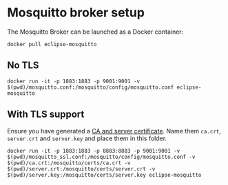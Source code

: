# Mosquitto broker setup

The Mosquitto Broker can be launched as a Docker container:

`docker pull eclipse-mosquitto`

## No TLS

`docker run -it -p 1883:1883 -p 9001:9001 -v $(pwd)/mosquitto.conf:/mosquitto/config/mosquitto.conf eclipse-mosquitto`

## With TLS support

Ensure you have generated a [CA and server certificate](https://github.com/CIPop/certificates). Name them `ca.crt`, `server.crt` and `server.key` and place them in this folder.

`docker run -it -p 1883:1883 -p 8883:8883 -p 9001:9001 -v $(pwd)/mosquitto_ssl.conf:/mosquitto/config/mosquitto.conf -v $(pwd)/ca.crt:/mosquitto/certs/ca.crt -v $(pwd)/server.crt:/mosquitto/certs/server.crt -v $(pwd)/server.key:/mosquitto/certs/server.key eclipse-mosquitto`
